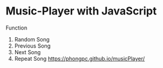 # Music-Player with JavaScript

Function
1) Random Song
2) Previous Song
3) Next Song
4) Repeat Song
  https://phongpc.github.io/musicPlayer/
